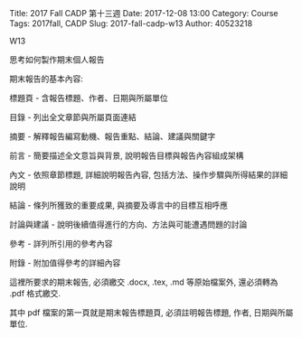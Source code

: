 Title: 2017 Fall CADP 第十三週
Date: 2017-12-08 13:00
Category: Course
Tags: 2017fall, CADP
Slug: 2017-fall-cadp-w13
Author: 40523218



W13
<!-- PELICAN_END_SUMMARY -->
思考如何製作期末個人報告

期末報告的基本內容:

標題頁 - 含報告標題、作者、日期與所屬單位

目錄 - 列出全文章節與所屬頁面連結

摘要 - 解釋報告編寫動機、報告重點、結論、建議與關鍵字

前言 - 簡要描述全文意旨與背景, 說明報告目標與報告內容組成架構

內文 - 依照章節標題, 詳細說明報告內容, 包括方法、操作步驟與所得結果的詳細說明

結論 - 條列所獲致的重要成果, 與摘要及導言中的目標互相呼應

討論與建議 - 說明後續值得進行的方向、方法與可能遭遇問題的討論

參考 - 詳列所引用的參考內容

附錄 - 附加值得參考的詳細內容

這裡所要求的期末報告, 必須繳交 .docx, .tex, .md 等原始檔案外, 還必須轉為 .pdf 格式繳交.

其中 pdf 檔案的第一頁就是期末報告標題頁, 必須註明報告標題, 作者, 日期與所屬單位.